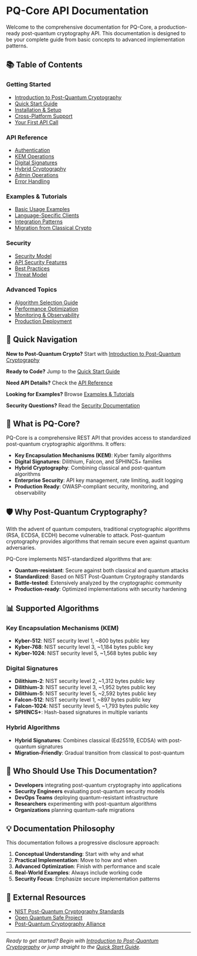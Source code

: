 # PQ-Core API Documentation

Welcome to the comprehensive documentation for PQ-Core, a production-ready post-quantum cryptography API. This documentation is designed to be your complete guide from basic concepts to advanced implementation patterns.

## 📚 Table of Contents

### Getting Started
- [Introduction to Post-Quantum Cryptography](getting-started/introduction.md)
- [Quick Start Guide](getting-started/quickstart.md)
- [Installation & Setup](getting-started/installation.md)
- [Cross-Platform Support](getting-started/cross-platform.md)
- [Your First API Call](getting-started/first-call.md)

### API Reference
- [Authentication](api-reference/authentication.md)
- [KEM Operations](api-reference/kem.md)
- [Digital Signatures](api-reference/signatures.md)
- [Hybrid Cryptography](api-reference/hybrid.md)
- [Admin Operations](api-reference/admin.md)
- [Error Handling](api-reference/errors.md)

### Examples & Tutorials
- [Basic Usage Examples](examples/basic-usage.md)
- [Language-Specific Clients](examples/client-libraries.md)
- [Integration Patterns](examples/integration-patterns.md)
- [Migration from Classical Crypto](examples/migration-guide.md)

### Security
- [Security Model](security/security-model.md)
- [API Security Features](security/api-security.md)
- [Best Practices](security/best-practices.md)
- [Threat Model](security/threat-model.md)

### Advanced Topics
- [Algorithm Selection Guide](advanced/algorithm-selection.md)
- [Performance Optimization](advanced/performance.md)
- [Monitoring & Observability](advanced/monitoring.md)
- [Production Deployment](advanced/deployment.md)

## 🚀 Quick Navigation

**New to Post-Quantum Crypto?** Start with [Introduction to Post-Quantum Cryptography](getting-started/introduction.md)

**Ready to Code?** Jump to the [Quick Start Guide](getting-started/quickstart.md)

**Need API Details?** Check the [API Reference](api-reference/)

**Looking for Examples?** Browse [Examples & Tutorials](examples/)

**Security Questions?** Read the [Security Documentation](security/)

## 🔧 What is PQ-Core?

PQ-Core is a comprehensive REST API that provides access to standardized post-quantum cryptographic algorithms. It offers:

- **Key Encapsulation Mechanisms (KEM)**: Kyber family algorithms
- **Digital Signatures**: Dilithium, Falcon, and SPHINCS+ families
- **Hybrid Cryptography**: Combining classical and post-quantum algorithms
- **Enterprise Security**: API key management, rate limiting, audit logging
- **Production Ready**: OWASP-compliant security, monitoring, and observability

## 🛡️ Why Post-Quantum Cryptography?

With the advent of quantum computers, traditional cryptographic algorithms (RSA, ECDSA, ECDH) become vulnerable to attack. Post-quantum cryptography provides algorithms that remain secure even against quantum adversaries.

PQ-Core implements NIST-standardized algorithms that are:
- **Quantum-resistant**: Secure against both classical and quantum attacks
- **Standardized**: Based on NIST Post-Quantum Cryptography standards
- **Battle-tested**: Extensively analyzed by the cryptographic community
- **Production-ready**: Optimized implementations with security hardening

## 📊 Supported Algorithms

### Key Encapsulation Mechanisms (KEM)
- **Kyber-512**: NIST security level 1, ~800 bytes public key
- **Kyber-768**: NIST security level 3, ~1,184 bytes public key  
- **Kyber-1024**: NIST security level 5, ~1,568 bytes public key

### Digital Signatures
- **Dilithium-2**: NIST security level 2, ~1,312 bytes public key
- **Dilithium-3**: NIST security level 3, ~1,952 bytes public key
- **Dilithium-5**: NIST security level 5, ~2,592 bytes public key
- **Falcon-512**: NIST security level 1, ~897 bytes public key
- **Falcon-1024**: NIST security level 5, ~1,793 bytes public key
- **SPHINCS+**: Hash-based signatures in multiple variants

### Hybrid Algorithms
- **Hybrid Signatures**: Combines classical (Ed25519, ECDSA) with post-quantum signatures
- **Migration-Friendly**: Gradual transition from classical to post-quantum

## 🎯 Who Should Use This Documentation?

- **Developers** integrating post-quantum cryptography into applications
- **Security Engineers** evaluating post-quantum security models
- **DevOps Teams** deploying quantum-resistant infrastructure
- **Researchers** experimenting with post-quantum algorithms
- **Organizations** planning quantum-safe migrations

## 💡 Documentation Philosophy

This documentation follows a progressive disclosure approach:

1. **Conceptual Understanding**: Start with why and what
2. **Practical Implementation**: Move to how and when
3. **Advanced Optimization**: Finish with performance and scale
4. **Real-World Examples**: Always include working code
5. **Security Focus**: Emphasize secure implementation patterns

## 🔗 External Resources

- [NIST Post-Quantum Cryptography Standards](https://csrc.nist.gov/Projects/post-quantum-cryptography)
- [Open Quantum Safe Project](https://openquantumsafe.org/)
- [Post-Quantum Cryptography Alliance](https://pqcrypto.org/)

---

*Ready to get started? Begin with [Introduction to Post-Quantum Cryptography](getting-started/introduction.md) or jump straight to the [Quick Start Guide](getting-started/quickstart.md).*